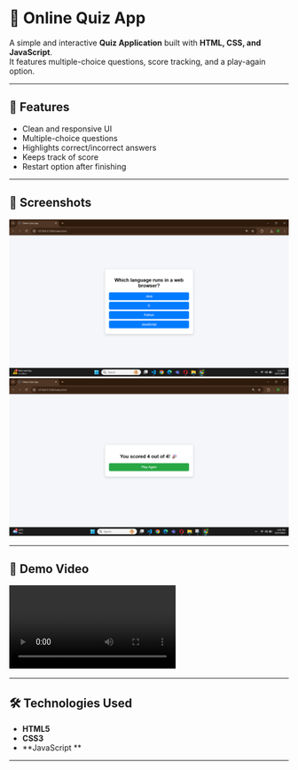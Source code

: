 # 🧠 Online Quiz App

A simple and interactive **Quiz Application** built with **HTML, CSS, and JavaScript**.  
It features multiple-choice questions, score tracking, and a play-again option.  

---

## 🚀 Features
- Clean and responsive UI  
- Multiple-choice questions  
- Highlights correct/incorrect answers 
- Keeps track of score  
- Restart option after finishing 

---

## 📸 Screenshots


![Question Example](questionexample.png)
![Score Screen](score.png)

---

## 🎥 Demo Video


![Quiz Demo](demo.mp4)  


---

## 🛠️ Technologies Used
- **HTML5**
- **CSS3**
- **JavaScript **

---


  
